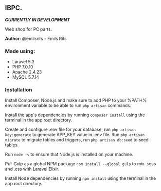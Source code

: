 ## **IBPC.** 

**_CURRENTLY IN DEVELOPMENT_**

Web shop for PC parts.

**Author:** @emilsrits - Emils Rits

### Made using:

  * Laravel     5.3
  * PHP         7.0.10
  * Apache      2.4.23
  * MySQL       5.7.14

### Installation

Install Composer, Node.js and make sure to add PHP to your %PATH% environment variable to be able to run `php artisan` commands.

Install the app's dependencies by running `composer install` using the terminal in the app root directory.

Create and configure .env file for your database, run `php artisan key:generate` to generate APP_KEY value in .env file. Run `php artisan migrate` to migrate tables and triggers, run `php artisan db:seed` to seed tables.

Run `node -v` to ensure that Node.js is installed on your machine.

Pull Gulp as a global NPM package `npm install --global gulp` to mix .scss and .css with Laravel Elixir.

Install Node dependencies by running `npm install` using the terminal in the app root directory.

